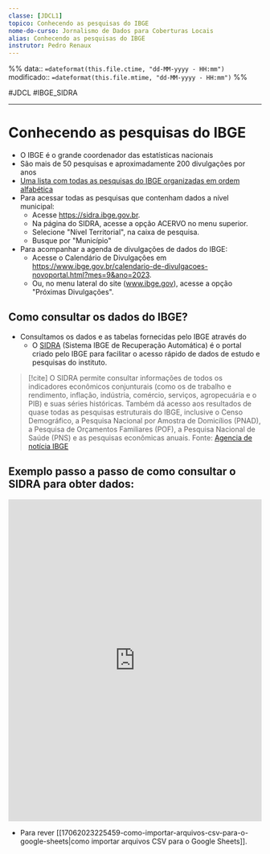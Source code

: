 ```yaml
---
classe: [JDCL1]
topico: Conhecendo as pesquisas do IBGE
nome-do-curso: Jornalismo de Dados para Coberturas Locais
alias: Conhecendo as pesquisas do IBGE
instrutor: Pedro Renaux
---
```

%%
data:: `=dateformat(this.file.ctime, "dd-MM-yyyy - HH:mm")`
modificado:: `=dateformat(this.file.mtime, "dd-MM-yyyy - HH:mm")`
%%

#JDCL #IBGE_SIDRA
____
# Conhecendo as pesquisas do IBGE

- O IBGE é o grande coordenador das estatísticas nacionais
- São mais de 50 pesquisas e aproximadamente 200 divulgações por anos
- [Uma lista com todas as pesquisas do IBGE organizadas em ordem alfabética](https://www.ibge.gov.br/estatisticas/todos-os-produtos-estatisticas.html)
- Para acessar todas as pesquisas que contenham dados a nível municipal:
	- Acesse https://sidra.ibge.gov.br.
	- Na página do SIDRA, acesse a opção ACERVO no menu superior.
	- Selecione "Nível Territorial", na caixa de pesquisa.
	- Busque por "Município"
 - Para acompanhar a agenda de divulgações de dados do IBGE:
	 - Acesse o Calendário de Divulgações em https://www.ibge.gov.br/calendario-de-divulgacoes-novoportal.html?mes=9&ano=2023.
	 - Ou, no menu lateral do site (www.ibge.gov), acesse a opção "Próximas Divulgações".
## Como consultar os dados do IBGE?

- Consultamos os dados e as tabelas fornecidas pelo IBGE através do 
	- O [SIDRA](https://sidra.ibge.gov.br/home/pimpfbr/brasil) (Sistema IBGE de Recuperação Automática) é o portal criado pelo IBGE para facilitar o acesso rápido de dados de estudo e pesquisas do instituto.
 >[!cite] O SIDRA permite consultar informações de todos os indicadores econômicos conjunturais (como os de trabalho e rendimento, inflação, indústria, comércio, serviços, agropecuária e o PIB) e suas séries históricas. Também dá acesso aos resultados de quase todas as pesquisas estruturais do IBGE, inclusive o Censo Demográfico, a Pesquisa Nacional por Amostra de Domicílios (PNAD), a Pesquisa de Orçamentos Familiares (POF), a Pesquisa Nacional de Saúde (PNS) e as pesquisas econômicas anuais. 
 > Fonte: [Agencia de notícia IBGE](https://agenciadenoticias.ibge.gov.br/agencia-sala-de-imprensa/2013-agencia-de-noticias/releases/9481-novo-sidra-permite-consultar-facilmente-dados-de-estudos-e-pesquisas-do-ibge-tambem-em-dispositivos-moveis)

## Exemplo passo a passo de como consultar o SIDRA para obter dados:

<iframe src="https://scribehow.com/embed/Exemplo_passo_a_passo_para_download_de_tabelas_de_pesquisa_do_IBGE__zCUCh6gOQuiNj2HIVBrl5A?as=scrollable" width="100%" height="640" allowfullscreen frameborder="0"></iframe>

- Para rever [[17062023225459-como-importar-arquivos-csv-para-o-google-sheets|como importar arquivos CSV para o Google Sheets]].
